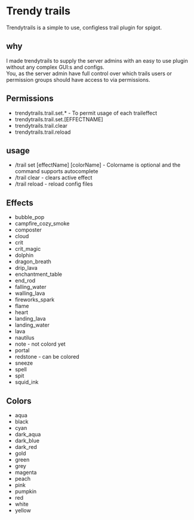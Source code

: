 # Trendy trails
Trendytrails is a simple to use, configless trail plugin for spigot. 

## why
I made trendytrails to supply the server admins with an easy to use plugin without any complex GUI:s and configs.  
You, as the server admin have full control over which trails users or permission groups should have access to via 
permissions.

## Permissions
* trendytrails.trail.set.* - To permit usage of each traileffect
* trendytrails.trail.set.[EFFECTNAME] 
* trendytrails.trail.clear
* trendytrails.trail.reload 

## usage
* /trail set [effectName] [colorName] - Colorname is optional and the command supports autocomplete
* /trail clear - clears active effect
* /trail reload - reload config files
        
## Effects
* bubble_pop
* campfire_cozy_smoke
* composter
* cloud
* crit
* crit_magic
* dolphin
* dragon_breath
* drip_lava
* enchantment_table
* end_rod
* falling_water
* walling_lava
* fireworks_spark
* flame
* heart
* landing_lava
* landing_water
* lava
* nautilus
* note - not colord yet
* portal
* redstone - can be colored
* sneeze
* spell
* spit
* squid_ink

## Colors
* aqua
* black
* cyan
* dark_aqua
* dark_blue
* dark_red
* gold
* green
* grey
* magenta
* peach
* pink
* pumpkin
* red
* white
* yellow
